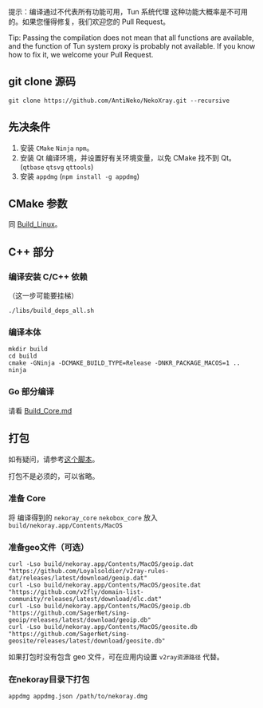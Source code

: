 提示：编译通过不代表所有功能可用，Tun 系统代理 这种功能大概率是不可用的。如果您懂得修复，我们欢迎您的 Pull Request。

Tip: Passing the compilation does not mean that all functions are available, and the function of Tun system proxy is probably not available. If you know how to fix it, we welcome your Pull Request.

## git clone 源码

```
git clone https://github.com/AntiNeko/NekoXray.git --recursive
```

## 先决条件

1. 安装 `CMake` `Ninja` `npm`。
2. 安装 Qt 编译环境，并设置好有关环境变量，以免 CMake 找不到 Qt。 (`qtbase` `qtsvg` `qttools`)
3. 安装 `appdmg` (`npm install -g appdmg`)

## CMake 参数

同 [Build_Linux](./Build_Linux.md)。

## C++ 部分

### 编译安装 C/C++ 依赖

（这一步可能要挂梯）

```shell
./libs/build_deps_all.sh
```

### 编译本体

```shell
mkdir build
cd build
cmake -GNinja -DCMAKE_BUILD_TYPE=Release -DNKR_PACKAGE_MACOS=1 ..
ninja
```

### Go 部分编译

请看 [Build_Core.md](./Build_Core.md)

## 打包

如有疑问，请参考[这个脚本](/libs/deploy_macos.sh)。

打包不是必须的，可以省略。

### 准备 Core

将 编译得到的 `nekoray_core` `nekobox_core` 放入 `build/nekoray.app/Contents/MacOS`

### 准备geo文件（可选）

```shell
curl -Lso build/nekoray.app/Contents/MacOS/geoip.dat "https://github.com/Loyalsoldier/v2ray-rules-dat/releases/latest/download/geoip.dat"
curl -Lso build/nekoray.app/Contents/MacOS/geosite.dat "https://github.com/v2fly/domain-list-community/releases/latest/download/dlc.dat"
curl -Lso build/nekoray.app/Contents/MacOS/geoip.db "https://github.com/SagerNet/sing-geoip/releases/latest/download/geoip.db"
curl -Lso build/nekoray.app/Contents/MacOS/geosite.db "https://github.com/SagerNet/sing-geosite/releases/latest/download/geosite.db"
```

如果打包时没有包含 geo 文件，可在应用内设置 `v2ray资源路径` 代替。

### 在nekoray目录下打包

```shell
appdmg appdmg.json /path/to/nekoray.dmg
```
